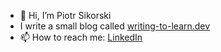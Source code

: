- 👋 Hi, I’m Piotr Sikorski
- I write a small blog called [writing-to-learn.dev](https://writing-to-learn.dev/)
- 📫 How to reach me: [LinkedIn](https://www.linkedin.com/in/piotr-sikorski-69543222b/)

<!---
trueGmek/trueGmek is a ✨ special ✨ repository because its `README.md` (this file) appears on your GitHub profile.
You can click the Preview link to take a look at your changes.
--->
